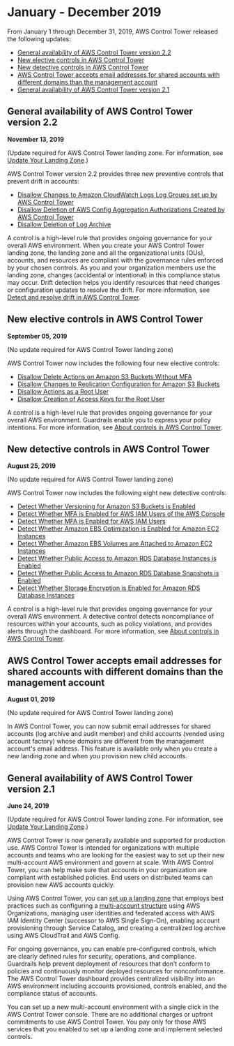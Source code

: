 # January \- December 2019<a name="January-December-2019"></a>

From January 1 through December 31, 2019, AWS Control Tower released the following updates:
+ [General availability of AWS Control Tower version 2\.2](#Version-2-2)
+ [New elective controls in AWS Control Tower ](#Elective-gaurdrails)
+ [New detective controls in AWS Control Tower ](#New-controls)
+ [AWS Control Tower accepts email addresses for shared accounts with different domains than the management account](#Email-address-shared-accounts)
+ [General availability of AWS Control Tower version 2\.1](#Version-2-1)

## General availability of AWS Control Tower version 2\.2<a name="Version-2-2"></a>

**November 13, 2019**

\(Update required for AWS Control Tower landing zone\. For information, see [Update Your Landing Zone](update-controltower.md)\.\)

AWS Control Tower version 2\.2 provides three new preventive controls that prevent drift in accounts:
+ [Disallow Changes to Amazon CloudWatch Logs Log Groups set up by AWS Control Tower](mandatory-controls.md#log-group-deletion-policy) 
+ [Disallow Deletion of AWS Config Aggregation Authorizations Created by AWS Control Tower](mandatory-controls.md#config-aggregation-authorization-policy) 
+ [Disallow Deletion of Log Archive](mandatory-controls.md#disallow-audit-bucket-deletion) 

A control is a high\-level rule that provides ongoing governance for your overall AWS environment\. When you create your AWS Control Tower landing zone, the landing zone and all the organizational units \(OUs\), accounts, and resources are compliant with the governance rules enforced by your chosen controls\. As you and your organization members use the landing zone, changes \(accidental or intentional\) in this compliance status may occur\. Drift detection helps you identify resources that need changes or configuration updates to resolve the drift\. For more information, see [Detect and resolve drift in AWS Control Tower](drift.md)\. 

## New elective controls in AWS Control Tower<a name="Elective-gaurdrails"></a>

**September 05, 2019** 

\(No update required for AWS Control Tower landing zone\)

AWS Control Tower now includes the following four new elective  controls:
+ [Disallow Delete Actions on Amazon S3 Buckets Without MFA](elective-controls.md#disallow-s3-delete-mfa) 
+ [Disallow Changes to Replication Configuration for Amazon S3 Buckets](elective-controls.md#disallow-s3-ccr) 
+ [Disallow Actions as a Root User](strongly-recommended-controls.md#disallow-root-auser-actions)
+ [Disallow Creation of Access Keys for the Root User](strongly-recommended-controls.md#disallow-root-access-keys)

A control is a high\-level rule that provides ongoing governance for your overall AWS environment\. Guardrails enable you to express your policy intentions\. For more information, see [About controls in AWS Control Tower](controls.md)\.

## New detective controls in AWS Control Tower<a name="New-controls"></a>

**August 25, 2019** 

\(No update required for AWS Control Tower landing zone\)

AWS Control Tower now includes the following eight new detective controls:
+ [Detect Whether Versioning for Amazon S3 Buckets is Enabled](elective-controls.md#disallow-s3-no-versioning) 
+ [Detect Whether MFA is Enabled for AWS IAM Users of the AWS Console](elective-controls.md#disallow-console-access-mfa) 
+ [Detect Whether MFA is Enabled for AWS IAM Users](elective-controls.md#disallow-access-mfa) 
+ [Detect Whether Amazon EBS Optimization is Enabled for Amazon EC2 Instances](strongly-recommended-controls.md#disallow-not-ebs-optimized)
+ [Detect Whether Amazon EBS Volumes are Attached to Amazon EC2 Instances](strongly-recommended-controls.md#disallow-unattached-ebs) 
+ [Detect Whether Public Access to Amazon RDS Database Instances is Enabled](strongly-recommended-controls.md#disallow-rds-public-access) 
+ [Detect Whether Public Access to Amazon RDS Database Snapshots is Enabled](strongly-recommended-controls.md#disallow-rds-snapshot-public-access)
+ [Detect Whether Storage Encryption is Enabled for Amazon RDS Database Instances](strongly-recommended-controls.md#disallow-rds-storage-unencrypted)

A control is a high\-level rule that provides ongoing governance for your overall AWS environment\. A detective control detects noncompliance of resources within your accounts, such as policy violations, and provides alerts through the dashboard\. For more information, see [About controls in AWS Control Tower](controls.md)\.

## AWS Control Tower accepts email addresses for shared accounts with different domains than the management account<a name="Email-address-shared-accounts"></a>

**August 01, 2019** 

\(No update required for AWS Control Tower landing zone\)

In AWS Control Tower, you can now submit email addresses for shared accounts \(log archive and audit member\) and child accounts \(vended using account factory\) whose domains are different from the management account's email address\. This feature is available only when you create a new landing zone and when you provision new child accounts\.

## General availability of AWS Control Tower version 2\.1<a name="Version-2-1"></a>

**June 24, 2019**

\(Update required for AWS Control Tower landing zone\. For information, see [Update Your Landing Zone](update-controltower.md)\.\)

AWS Control Tower is now generally available and supported for production use\. AWS Control Tower is intended for organizations with multiple accounts and teams who are looking for the easiest way to set up their new multi\-account AWS environment and govern at scale\. With AWS Control Tower, you can help make sure that accounts in your organization are compliant with established policies\. End users on distributed teams can provision new AWS accounts quickly\.

Using AWS Control Tower, you can [set up a landing zone](getting-started-with-control-tower.md) that employs best practices such as configuring a [multi\-account structure](https://docs.aws.amazon.com/controltower/latest/userguide/aws-multi-account-landing-zone.html) using AWS Organizations, managing user identities and federated access with AWS IAM Identity Center \(successor to AWS Single Sign\-On\), enabling account provisioning through Service Catalog, and creating a centralized log archive using AWS CloudTrail and AWS Config\. 

For ongoing governance, you can enable pre\-configured controls, which are clearly defined rules for security, operations, and compliance\. Guardrails help prevent deployment of resources that don’t conform to policies and continuously monitor deployed resources for nonconformance\. The AWS Control Tower dashboard provides centralized visibility into an AWS environment including accounts provisioned, controls enabled, and the compliance status of accounts\.

You can set up a new multi\-account environment with a single click in the AWS Control Tower console\. There are no additional charges or upfront commitments to use AWS Control Tower\. You pay only for those AWS services that you enabled to set up a landing zone and implement selected controls\. 